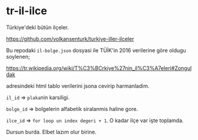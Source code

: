 # tr-il-ilce
Türkiye'deki bütün ilçeler.


https://github.com/volkansenturk/turkiye-iller-ilceler

Bu repodaki `il-bolge.json` dosyasi ile TÜİK'in 2016 verilerine göre oldugu soylenen;

https://tr.wikipedia.org/wiki/T%C3%BCrkiye%27nin_il%C3%A7eleri#Zonguldak

adresindeki html tablo verilerini jsona cevirip harmanladim. 

`il_id`    => `plaka`nin karsiligi.

`bolge_id` => bolgelerin alfabetik siralanmis haline gore.

`ilce_id`  => `for loop un index degeri + 1`. O kadar ilçe var işte toplamda.


Dursun burda. Elbet lazım olur birine. 
